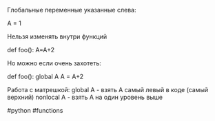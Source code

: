 Глобальные переменные указанные слева:

A = 1

Нельзя изменять внутри функций

def foo():
	A=A+2

Но можно если очень захотеть:

def foo():
	global A
	A = A+2
	
Работа с матрешкой:
	global A - взять A самый левый в коде (самый верхний)
	nonlocal A - взять А на один уровень выше
	

#python #functions
